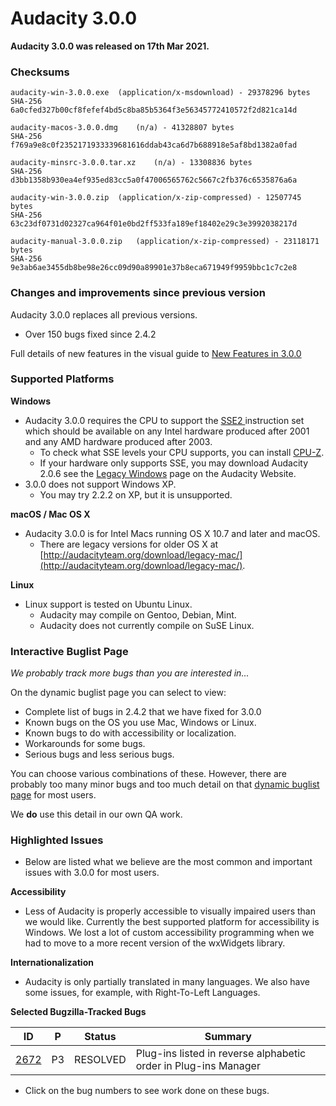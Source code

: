 # Audacity 3.0.0

**Audacity 3.0.0 was released on 17th Mar 2021.**

### Checksums

```
audacity-win-3.0.0.exe	(application/x-msdownload) - 29378296 bytes
SHA-256	6a0cfed327b00cf8fefef4bd5c8ba85b5364f3e56345772410572f2d821ca14d

audacity-macos-3.0.0.dmg	(n/a) - 41328807 bytes
SHA-256	f769a9e8c0f2352171933339681616ddab43ca6d7b688918e5af8bd1382a0fad

audacity-minsrc-3.0.0.tar.xz	(n/a) - 13308836 bytes
SHA-256	d3bb1358b930ea4ef935ed83cc5a0f47006565762c5667c2fb376c6535876a6a

audacity-win-3.0.0.zip	(application/x-zip-compressed) - 12507745 bytes
SHA-256	63c23df0731d02327ca964f01e0bd2ff533fa189ef18402e29c3e3992038217d

audacity-manual-3.0.0.zip	(application/x-zip-compressed) - 23118171 bytes
SHA-256	9e3ab6ae3455db8be98e26cc09d90a89901e37b8eca671949f9959bbc1c7c2e8
```

### Changes and improvements since previous version

Audacity 3.0.0 replaces all previous versions.

* Over 150 bugs fixed since 2.4.2

Full details of new features in the visual guide to [New Features in 3.0.0](https://wiki.audacityteam.org/wiki/New\_features\_in\_Audacity\_3.0.0)

### Supported Platforms

**Windows**

* Audacity 3.0.0 requires the CPU to support the [SSE2 ](http://en.wikipedia.org/wiki/SSE2)instruction set which should be available on any Intel hardware produced after 2001 and any AMD hardware produced after 2003.
  * To check what SSE levels your CPU supports, you can install [CPU-Z](http://www.cpuid.com/softwares/cpu-z.html).
  * If your hardware only supports SSE, you may download Audacity 2.0.6 see the [Legacy Windows](https://www.audacityteam.org/download/legacy-windows/) page on the Audacity Website.
* 3.0.0 does not support Windows XP.
  * You may try 2.2.2 on XP, but it is unsupported.

**macOS / Mac OS X**

* Audacity 3.0.0 is for Intel Macs running OS X 10.7 and later and macOS.
  * There are legacy versions for older OS X at [http://audacityteam.org/download/legacy-mac/](http://audacityteam.org/download/legacy-mac/).

**Linux**

* Linux support is tested on Ubuntu Linux.
  * Audacity may compile on Gentoo, Debian, Mint.
  * Audacity does not currently compile on SuSE Linux.

### Interactive Buglist Page

_We probably track more bugs than you are interested in..._

On the dynamic buglist page you can select to view:

* Complete list of bugs in 2.4.2 that we have fixed for 3.0.0
* Known bugs on the OS you use Mac, Windows or Linux.
* Known bugs to do with accessibility or localization.
* Workarounds for some bugs.
* Serious bugs and less serious bugs.

You can choose various combinations of these. However, there are probably too many minor bugs and too much detail on that [dynamic buglist page](../../../.gitbook/assets/Issues) for most users.

We **do** use this detail in our own QA work.

### Highlighted Issues

* Below are listed what we believe are the most common and important issues with 3.0.0 for most users.

**Accessibility**

* Less of Audacity is properly accessible to visually impaired users than we would like. Currently the best supported platform for accessibility is Windows. We lost a lot of custom accessibility programming when we had to move to a more recent version of the wxWidgets library.

**Internationalization**

* Audacity is only partially translated in many languages. We also have some issues, for example, with Right-To-Left Languages.

**Selected Bugzilla-Tracked Bugs**

| **ID**                                                         | **P** | **Status** | **Summary**                                                     |
| -------------------------------------------------------------- | ----- | ---------- | --------------------------------------------------------------- |
| [2672](http://bugzilla.audacityteam.org/show\_bug.cgi?id=2672) | P3    | RESOLVED   | Plug-ins listed in reverse alphabetic order in Plug-ins Manager |

* Click on the bug numbers to see work done on these bugs.
